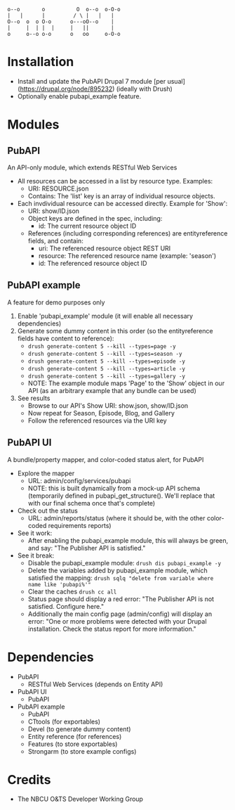     o--o       o          O  o--o  o-O-o
    |   |      |         / \ |   |   |
    O--o  o  o O-o      o---oO--o    |
    |     |  | |  |     |   ||       |
    o     o--o o-o      o   oo     o-O-o

Installation
============

- Install and update the PubAPI Drupal 7 module [per usual]
  (https://drupal.org/node/895232) (ideally with Drush)
- Optionally enable pubapi_example feature.

Modules
=======

PubAPI
------

An API-only module, which extends RESTful Web Services

- All resources can be accessed in a list by resource type. Examples:
    - URI: RESOURCE.json
    - Contains: The 'list' key is an array of individual resource objects.
- Each invdividual resource can be accessed directly. Example for 'Show':
  - URI: show/ID.json
  - Object keys are defined in the spec, including:
    - id: The current resource object ID
  - References (including corresponding references) are entityreference fields,
    and contain:
    - uri: The referenced resource object REST URI
    - resource: The referenced resource name (example: 'season')
    - id: The referenced resource object ID

PubAPI example
--------------

A feature for demo purposes only

1. Enable 'pubapi_example' module (it will enable all necessary dependencies)
2. Generate some dummy content in this order (so the entityreference fields have
   content to reference):
    - `drush generate-content 5 --kill --types=page -y`
    - `drush generate-content 5 --kill --types=season -y`
    - `drush generate-content 5 --kill --types=episode -y`
    - `drush generate-content 5 --kill --types=article -y`
    - `drush generate-content 5 --kill --types=gallery -y`
    - NOTE: The example module maps 'Page' to the 'Show' object in our API (as
      an arbitrary example that any bundle can be used)
3. See results
    - Browse to our API's Show URI: show.json, show/ID.json
    - Now repeat for Season, Episode, Blog, and Gallery
    - Follow the referenced resources via the URI key


PubAPI UI
---------

A bundle/property mapper, and color-coded status alert, for PubAPI

- Explore the mapper
    - URL: admin/config/services/pubapi
    - NOTE: this is built dynamically from a mock-up API schema (temporarily
      defined in pubapi_get_structure(). We'll replace that with our final
      schema once that's complete)
- Check out the status
    - URL: admin/reports/status (where it should be, with the other color-coded
      requirements reports)
- See it work:
    - After enabling the pubapi_example module, this will always be green, and
      say: "The Publisher API is satisfied."
- See it break:
    - Disable the pubapi_example module: `drush dis pubapi_example -y`
    - Delete the variables added by pubapi_example module, which satisfied the
      mapping: `drush sqlq "delete from variable where name like 'pubapi%'"`
    - Clear the caches `drush cc all`
    - Status page should display a red error: "The Publisher API is not
      satisfied. Configure here."
    - Additionally the main config page (admin/config) will display an error:
      "One or more problems were detected with your Drupal installation. Check
      the status report for more information."

Dependencies
============

- PubAPI
    - RESTful Web Services (depends on Entity API)
- PubAPI UI
    - PubAPI
- PubAPI example
    - PubAPI
    - CTtools (for exportables)
    - Devel (to generate dummy content)
    - Entity reference (for references)
    - Features (to store exportables)
    - Strongarm (to store example configs)

Credits
=======

- The NBCU O&TS Developer Working Group
